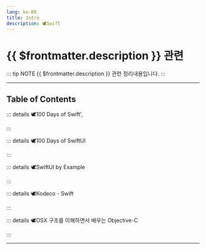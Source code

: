 ```yaml
---
lang: ko-KR
title: Intro
description: 🕊️Swift
---
```


# {{ $frontmatter.description }} 관련

::: tip NOTE
{{ $frontmatter.description }} 관련 정리내용입니다.
:::

<ShieldsGroup logos="swift,xcode,cocoapods"/>

---

## Table of Contents

::: details 🕊️100 Days of Swift',

<ToCLocal basePath="/swift/100-days-of-swift" />

:::

::: details 🕊️100 Days of SwiftUI

<ToCLocal basePath="/swift/100-days-of-swiftui" />

:::

::: details 🕊️SwiftUI by Example

<ToCLocal basePath="/swift/swiftui-by-example" />

:::

::: details 🕊️Kodeco - Swift

<ToCLocal basePath="/swift/kodeco" />

:::

::: details 🕊️OSX 구조를 이해하면서 배우는 Objective-C

<ToCLocal basePath="/swift/shuokai-objc" />

:::

---

<TagLinks />
